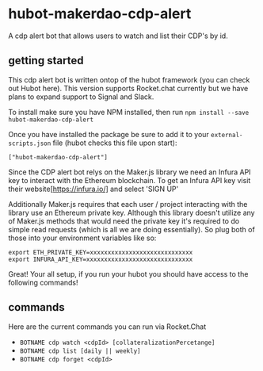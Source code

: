 # hubot-makerdao-cdp-alert
A cdp alert bot that allows users to watch and list their CDP's by id.

## getting started
This cdp alert bot is written ontop of the hubot framework (you can check out Hubot here). This version supports Rocket.chat currently but we have plans to expand support to Signal and Slack.

To install make sure you have NPM installed, then run `npm install --save hubot-makerdao-cdp-alert`

Once you have installed the package be sure to add it to your `external-scripts.json` file (hubot checks this file upon start):
```
["hubot-makerdao-cdp-alert"]
```

Since the CDP alert bot relys on the Maker.js library we need an Infura API key to interact with the Ethereum blockchain. To get an Infura API key visit their website[https://infura.io/] and select 'SIGN UP'  

Additionally Maker.js requires that each user / project interacting with the library use an Ethereum private key. Although this library doesn't utilize any of Maker.js methods that would need the private key it's required to do simple read requests (which is all we are doing essentially). So plug both of those into your environment variables like so:
```
export ETH_PRIVATE_KEY=xxxxxxxxxxxxxxxxxxxxxxxxxxxxx
export INFURA_API_KEY=xxxxxxxxxxxxxxxxxxxxxxxxxxxxxx
```

Great! Your all setup, if you run your hubot you should have access to the following commands!

## commands
Here are the current commands you can run via Rocket.Chat
- `BOTNAME cdp watch <cdpId> [collateralizationPercetange]`
- `BOTNAME cdp list [daily || weekly]`
- `BOTNAME cdp forget <cdpId>`
